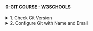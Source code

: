 #### [0-GIT COURSE - W3SCHOOLS](/courses/basics/0.md)

<details>
  <summary>1. Check Git Version</summary>

# Check Git Version

```bs
git --version
```

```bs
#git version 2.30.2.windows.1
```

# #END</details>

<details>
  <summary>2. Configure Git with Name and Email</summary>

# Configure Git with Name and Email

```bs

```

```bs

```

```bs

```

```bs

```

```bs

```

```bs

```

```bs

```

```bs

```

```bs

```

```bs

```

```bs

```

```bs

```

```bs

```

```bs

```

```bs

```

```bs

```

```bs

```

```bs

```

```bs

```

```bs

```

# #END</details>
